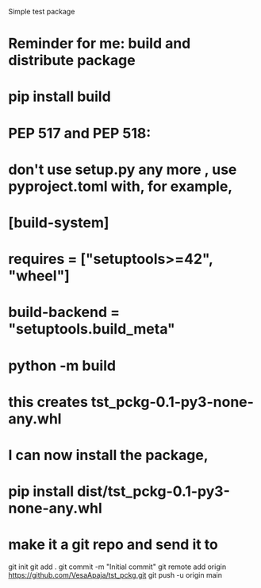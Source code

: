 Simple test package

# Reminder for me: build and distribute package

# pip install build

# PEP 517 and PEP 518:
# don't use setup.py any more , use pyproject.toml with, for example, 
# [build-system]
# requires = ["setuptools>=42", "wheel"]
# build-backend = "setuptools.build_meta"

# python -m build
# this creates tst_pckg-0.1-py3-none-any.whl
# I can now install the package, 
# pip install dist/tst_pckg-0.1-py3-none-any.whl

# make it a git repo and send it to 
git init
git add .
git commit -m "Initial commit"
git remote add origin https://github.com/VesaApaja/tst_pckg.git
git push -u origin main